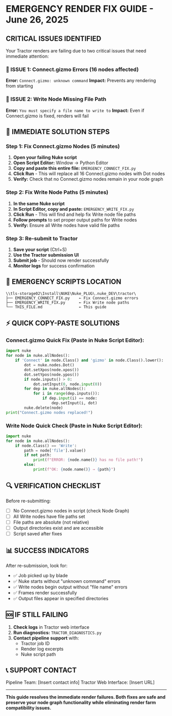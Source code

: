 # EMERGENCY RENDER FIX GUIDE - June 26, 2025

## CRITICAL ISSUES IDENTIFIED

Your Tractor renders are failing due to two critical issues that need immediate attention:

### 🔴 ISSUE 1: Connect.gizmo Errors (16 nodes affected)
**Error:** `Connect.gizmo: unknown command`
**Impact:** Prevents any rendering from starting

### 🔴 ISSUE 2: Write Node Missing File Path  
**Error:** `You must specify a file name to write to`
**Impact:** Even if Connect.gizmo is fixed, renders will fail

## 🚀 IMMEDIATE SOLUTION STEPS

### Step 1: Fix Connect.gizmo Nodes (5 minutes)

1. **Open your failing Nuke script**
2. **Open Script Editor:** Window → Python Editor
3. **Copy and paste this entire file:** `EMERGENCY_CONNECT_FIX.py`
4. **Click Run** - This will replace all 16 Connect.gizmo nodes with Dot nodes
5. **Verify:** Check that no Connect.gizmo nodes remain in your node graph

### Step 2: Fix Write Node Paths (5 minutes)

1. **In the same Nuke script**
2. **In Script Editor, copy and paste:** `EMERGENCY_WRITE_FIX.py`  
3. **Click Run** - This will find and help fix Write node file paths
4. **Follow prompts** to set proper output paths for Write nodes
5. **Verify:** Ensure all Write nodes have valid file paths

### Step 3: Re-submit to Tractor

1. **Save your script** (Ctrl+S)
2. **Use the Tractor submission UI** 
3. **Submit job** - Should now render successfully
4. **Monitor logs** for success confirmation

## 📁 EMERGENCY SCRIPTS LOCATION

```
\\tls-storage02\Install\NUKE\Nuke_PLUG\.nuke_DEV\tractor\
├── EMERGENCY_CONNECT_FIX.py    ← Fix Connect.gizmo errors
├── EMERGENCY_WRITE_FIX.py      ← Fix Write node paths  
└── THIS_FILE.md                ← This guide
```

## ⚡ QUICK COPY-PASTE SOLUTIONS

### Connect.gizmo Quick Fix (Paste in Nuke Script Editor):
```python
import nuke
for node in nuke.allNodes():
    if 'Connect' in node.Class() and 'gizmo' in node.Class().lower():
        dot = nuke.nodes.Dot()
        dot.setXpos(node.xpos())
        dot.setYpos(node.ypos()) 
        if node.inputs() > 0:
            dot.setInput(0, node.input(0))
        for dep in nuke.allNodes():
            for i in range(dep.inputs()):
                if dep.input(i) == node:
                    dep.setInput(i, dot)
        nuke.delete(node)
print("Connect.gizmo nodes replaced!")
```

### Write Node Quick Check (Paste in Nuke Script Editor):
```python
import nuke
for node in nuke.allNodes():
    if node.Class() == 'Write':
        path = node['file'].value()
        if not path:
            print(f"ERROR: {node.name()} has no file path!")
        else:
            print(f"OK: {node.name()} → {path}")
```

## 🔍 VERIFICATION CHECKLIST

Before re-submitting:
- [ ] No Connect.gizmo nodes in script (check Node Graph)
- [ ] All Write nodes have file paths set
- [ ] File paths are absolute (not relative)
- [ ] Output directories exist and are accessible
- [ ] Script saved after fixes

## 📊 SUCCESS INDICATORS

After re-submission, look for:
- ✅ Job picked up by blade
- ✅ Nuke starts without "unknown command" errors  
- ✅ Write nodes begin output without "file name" errors
- ✅ Frames render successfully
- ✅ Output files appear in specified directories

## 🆘 IF STILL FAILING

1. **Check logs** in Tractor web interface
2. **Run diagnostics:** `TRACTOR_DIAGNOSTICS.py`
3. **Contact pipeline support** with:
   - Tractor job ID
   - Render log excerpts
   - Nuke script path

## 📞 SUPPORT CONTACT

Pipeline Team: [Insert contact info]
Tractor Web Interface: [Insert URL]

---
**This guide resolves the immediate render failures. Both fixes are safe and preserve your node graph functionality while eliminating render farm compatibility issues.**
